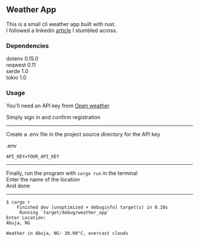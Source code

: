 ## Weather App

This is a small cli weather app built with rust.  
I followed a linkedin [article][tutorial] I stumbled across.  

[tutorial]: https://www.linkedin.com/pulse/building-simple-weather-app-rust-beginners-guide-jenifer-rajendren-nsgpc/?trk=article-ssr-frontend-pulse_more-articles_related-content-card

### Dependencies  
dotenv 0.15.0  
reqwest 0.11  
serde 1.0  
tokio 1.0  

### Usage  

You'll need an API key from [Open weather][ow]  

[ow]: https://openweathermap.org/

Simply sign in and confirm registration  

---
Create a .env file in the project source directory for the API key  

.env
```
API_KEY=YOUR_API_KEY  
```

---

Finally, run the program with `cargo run` in the terminal  
Enter the name of the location  
And done  

---

```
$ cargo r
    Finished dev [unoptimized + debuginfo] target(s) in 0.10s  
     Running `target/debug/weather_app`  
Enter Location:  
Abuja, NG  
```

```
Weather in Abuja, NG: 30.08°C, overcast clouds  
```
